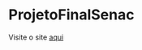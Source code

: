 # ProjetoFinalSenac

Visite o site <a href="https://scofieldscott.github.io/ProjetoFinalSenac/">aqui</a>
